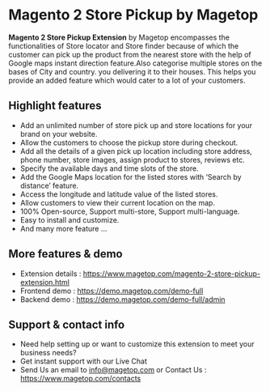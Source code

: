 # Magento 2 Store Pickup by Magetop

**Magento 2 Store Pickup Extension** by Magetop encompasses the functionalities of Store locator and Store finder because of which the customer can pick up the product from the nearest store with the help of Google maps instant direction feature.Also categorise multiple stores on the bases of City and country. you delivering it to their houses. This helps you provide an added feature which would cater to a lot of your customers.

## Highlight features

- Add an unlimited number of store pick up and store locations for your brand on your website.
- Allow the customers to choose the pickup store during checkout.
- Add all the details of a given pick up location including store address, phone number, store images, assign product to stores, reviews etc.
- Specify the available days and time slots of the store.
- Add the Google Maps location for the listed stores with ‘Search by distance’ feature.
- Access the longitude and latitude value of the listed stores.
- Allow customers to view their current location on the map.
- 100% Open-source, Support multi-store, Support multi-language.
- Easy to install and customize.
- And many more feature ...

## More features & demo

- Extension details : https://www.magetop.com/magento-2-store-pickup-extension.html
- Frontend demo : https://demo.magetop.com/demo-full
- Backend demo : https://demo.magetop.com/demo-full/admin

## Support & contact info

- Need help setting up or want to customize this extension to meet your business needs? 
- Get instant support with our Live Chat
- Send Us an email to info@magetop.com or Contact Us : https://www.magetop.com/contacts
